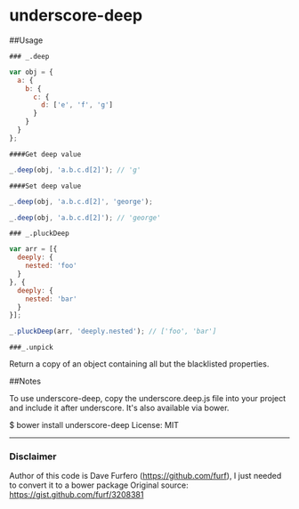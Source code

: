 # underscore-deep

##Usage

`### _.deep`
```javascript
var obj = {
  a: {
    b: {
      c: {
        d: ['e', 'f', 'g']
      }
    }
  }
};
```

`####Get deep value`
```javascript
_.deep(obj, 'a.b.c.d[2]'); // 'g'
```

`####Set deep value`
```javascript
_.deep(obj, 'a.b.c.d[2]', 'george');

_.deep(obj, 'a.b.c.d[2]'); // 'george'
```

`### _.pluckDeep`

```javascript
var arr = [{
  deeply: {
    nested: 'foo'
  }
}, {
  deeply: {
    nested: 'bar'
  }
}];

_.pluckDeep(arr, 'deeply.nested'); // ['foo', 'bar']
```


`###_.unpick`

Return a copy of an object containing all but the blacklisted properties.


##Notes

To use underscore-deep, copy the underscore.deep.js file into your project and include it after underscore. It's also available via bower.

$ bower install underscore-deep
License: MIT

---

### Disclaimer

Author of this code is Dave Furfero (https://github.com/furf), I just needed to convert it to a bower package
Original source: https://gist.github.com/furf/3208381
